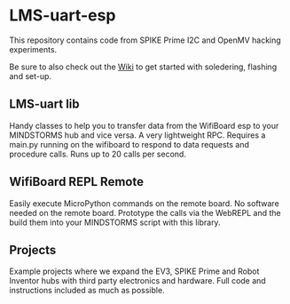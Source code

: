 # LMS-uart-esp

This repository contains code from SPIKE Prime I2C and OpenMV hacking experiments.

Be sure to also check out the [Wiki](https://github.com/antonvh/LMS-uart-esp/wiki) to get started with soledering, flashing and set-up.

## LMS-uart lib
Handy classes to help you to transfer data from the WifiBoard esp to your MINDSTORMS hub and vice versa. A very lightweight RPC. Requires a main.py running on the wifiboard to respond to data requests and procedure calls. Runs up to 20 calls per second.

## WifiBoard REPL Remote
Easily execute MicroPython commands on the remote board. No software needed on the remote board. Prototype the calls via the WebREPL and the build them into your MINDSTORMS script with this library.

## Projects
Example projects where we expand the EV3, SPIKE Prime and Robot Inventor hubs with third party electronics and hardware. Full code and instructions included as much as possible. 